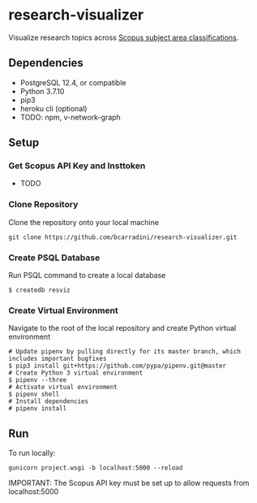 # research-visualizer
Visualize research topics across [Scopus subject area classifications](https://service.elsevier.com/app/answers/detail/a_id/14882/supporthub/scopus/~/what-are-the-most-frequent-subject-area-categories-and-classifications-used-in/).

## **Dependencies**
- PostgreSQL 12.4, or compatible
- Python 3.7.10
- pip3
- heroku cli (optional)
- TODO: npm, v-network-graph

## **Setup**

### **Get Scopus API Key and Insttoken**
- TODO

### **Clone Repository**
Clone the repository onto your local machine
```
git clone https://github.com/bcarradini/research-visualizer.git
```

### **Create PSQL Database**
Run PSQL command to create a local database
```
$ createdb resviz
```

### **Create Virtual Environment**
Navigate to the root of the local repository and create Python virtual environment
```
# Update pipenv by pulling directly for its master branch, which includes important bugfixes
$ pip3 install git+https://github.com/pypa/pipenv.git@master
# Create Python 3 virtual environment
$ pipenv --three
# Activate virtual environment
$ pipenv shell
# Install dependencies
# pipenv install
```

## **Run**
To run locally:
```
gunicorn project.wsgi -b localhost:5000 --reload
```
IMPORTANT: The Scopus API key must be set up to allow requests from localhost:5000
